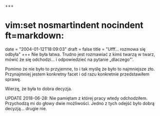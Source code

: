 +++
# vim:set nosmartindent nocindent ft=markdown:
date = "2004-01-12T18:09:03"
draft = false
title = "Ufff... rozmowa się odbyła"
+++
Nie była łatwa. Trudno jest rozmawiać z kimś twarzą w twarz, mówić że się
odchodzi... i odpowiedzieć na pytanie „dlaczego”'.

Pomimo że nie było to przyjemne, to i tak myślę że było to najmniejsze zło.
Przynajmniej jestem konkretny facet i od razu konkretnie przedstawiłem sprawę.

Wierzę, że była to dobra decyzja.

UPDATE 2018-06-28: Nie pamiętam z której pracy wtedy odchodziłem. Przychodzą mi
do głowy dwie możliwości. Jedno z tych odejść było dobrą decyzją… drugie nie.
